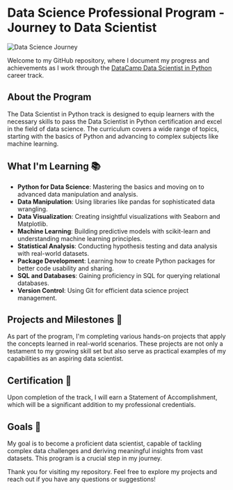 # Data Science Professional Program - Journey to Data Scientist

![Data Science Journey](https://media.giphy.com/media/v1.Y2lkPTc5MGI3NjExYWwwemViZmxsOWpraDZ5czM2NWIyYzcwMzRmOGxnaDFyMmdxY2czeCZlcD12MV9pbnRlcm5hbF9naWZfYnlfaWQmY3Q9Zw/n4V4IWFaNUTuEqvAjA/giphy.gif)

Welcome to my GitHub repository, where I document my progress and achievements as I work through the [DataCamp Data Scientist in Python](https://www.datacamp.com/tracks/data-scientist-in-python) career track.

## About the Program

The Data Scientist in Python track is designed to equip learners with the necessary skills to pass the Data Scientist in Python certification and excel in the field of data science. The curriculum covers a wide range of topics, starting with the basics of Python and advancing to complex subjects like machine learning.

## What I'm Learning 📚

- **Python for Data Science**: Mastering the basics and moving on to advanced data manipulation and analysis.
- **Data Manipulation**: Using libraries like pandas for sophisticated data wrangling.
- **Data Visualization**: Creating insightful visualizations with Seaborn and Matplotlib.
- **Machine Learning**: Building predictive models with scikit-learn and understanding machine learning principles.
- **Statistical Analysis**: Conducting hypothesis testing and data analysis with real-world datasets.
- **Package Development**: Learning how to create Python packages for better code usability and sharing.
- **SQL and Databases**: Gaining proficiency in SQL for querying relational databases.
- **Version Control**: Using Git for efficient data science project management.

## Projects and Milestones 🌟

As part of the program, I'm completing various hands-on projects that apply the concepts learned in real-world scenarios. These projects are not only a testament to my growing skill set but also serve as practical examples of my capabilities as an aspiring data scientist.

## Certification 📜

Upon completion of the track, I will earn a Statement of Accomplishment, which will be a significant addition to my professional credentials.

## Goals 🎯

My goal is to become a proficient data scientist, capable of tackling complex data challenges and deriving meaningful insights from vast datasets. This program is a crucial step in my journey.

Thank you for visiting my repository. Feel free to explore my projects and reach out if you have any questions or suggestions!
